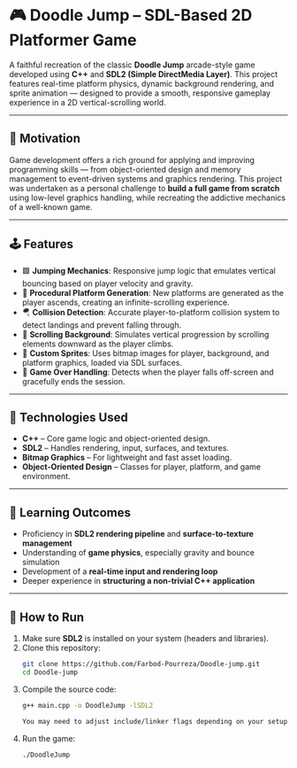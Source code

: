 # 🎮 Doodle Jump – SDL-Based 2D Platformer Game

A faithful recreation of the classic **Doodle Jump** arcade-style game developed using **C++** and **SDL2 (Simple DirectMedia Layer)**. This project features real-time platform physics, dynamic background rendering, and sprite animation — designed to provide a smooth, responsive gameplay experience in a 2D vertical-scrolling world.

---

## 🧩 Motivation

Game development offers a rich ground for applying and improving programming skills — from object-oriented design and memory management to event-driven systems and graphics rendering. This project was undertaken as a personal challenge to **build a full game from scratch** using low-level graphics handling, while recreating the addictive mechanics of a well-known game.

---

## 🕹️ Features

- 🟩 **Jumping Mechanics**: Responsive jump logic that emulates vertical bouncing based on player velocity and gravity.
- 🧱 **Procedural Platform Generation**: New platforms are generated as the player ascends, creating an infinite-scrolling experience.
- 🪂 **Collision Detection**: Accurate player-to-platform collision system to detect landings and prevent falling through.
- 🌌 **Scrolling Background**: Simulates vertical progression by scrolling elements downward as the player climbs.
- 🎨 **Custom Sprites**: Uses bitmap images for player, background, and platform graphics, loaded via SDL surfaces.
- 🎯 **Game Over Handling**: Detects when the player falls off-screen and gracefully ends the session.

---

## 🔧 Technologies Used

- **C++** – Core game logic and object-oriented design.
- **SDL2** – Handles rendering, input, surfaces, and textures.
- **Bitmap Graphics** – For lightweight and fast asset loading.
- **Object-Oriented Design** – Classes for player, platform, and game environment.

---

## 🧪 Learning Outcomes

- Proficiency in **SDL2 rendering pipeline** and **surface-to-texture management**
- Understanding of **game physics**, especially gravity and bounce simulation
- Development of a **real-time input and rendering loop**
- Deeper experience in **structuring a non-trivial C++ application**

---

## 🚀 How to Run

1. Make sure **SDL2** is installed on your system (headers and libraries).
2. Clone this repository:
   ```bash
   git clone https://github.com/Farbod-Pourreza/Doodle-jump.git
   cd Doodle-jump
3. Compile the source code:
   ```bash
   g++ main.cpp -o DoodleJump -lSDL2
   
   You may need to adjust include/linker flags depending on your setup.

4. Run the game:
   ```bash
   ./DoodleJump
